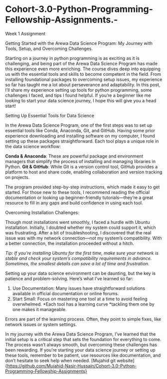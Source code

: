 # Cohort-3.0-Python-Programming-Fellowship-Assignments.-
Week 1 Assignment 

Getting Started with the Arewa Data Science Program: My Journey with Tools, Setup, and Overcoming Challenges.

Starting on a journey in python programming is as exciting as it is challenging, and being part of the Arewa Data Science Program has made this experience even more enriching. The course dives deep into equipping us with the essential tools and skills to become competent in the field. From installing foundational packages to overcoming setup issues, my experience so far has taught me a lot about perseverance and adaptability. In this post, I’ll share my experience setting up tools for python programming, some challenges I faced, and tips I found helpful. If you’re a beginner like me looking to start your data science journey, I hope this will give you a head start!

Setting Up Essential Tools for Data Science

In the Arewa Data Science Program, one of the first steps was to set up essential tools like Conda, Anaconda, Git, and GitHub. Having some prior experience downloading and installing software on my computer, I found setting up these packages straightforward. Each tool plays a unique role in the data science workflow:

 **Conda & Anaconda**: These are powerful package and environment managers that simplify the process of installing and managing libraries in Python.
**Git & GitHub**: While Git is a version control tool, GitHub provides a platform to host and share code, enabling collaboration and version tracking on projects.

The program provided step-by-step instructions, which made it easy to get started. For those new to these tools, I recommend reading the official documentation or looking up beginner-friendly tutorials—they’re a great resource to fill in any gaps and build confidence in using each tool.

Overcoming Installation Challenges:

Though most installations went smoothly, I faced a hurdle with Ubuntu installation. Initially, I doubted whether my system could support it, which was frustrating. After a bit of troubleshooting, I discovered that the real issue was with my network connection—not my system’s compatibility. With a better connection, the installation proceeded without a hitch.

_Tip: If you’re installing Ubuntu for the first time, make sure your network is stable and check your system’s compatibility requirements in advance. Sometimes, the smallest details can save a lot of time and frustration._

Setting up your data science environment can be daunting, but the key is patience and problem-solving. Here’s what I’ve learned so far:

1. Use Documentation: Many issues have straightforward solutions available in official documentation or online forums.
2. Start Small: Focus on mastering one tool at a time to avoid feeling overwhelmed.
      *Each tool has a learning curve
      *tackling them one by one makes it manageable.

Errors are part of the learning process. Often, they point to simple fixes, like network issues or system settings.

In my journey with the Arewa Data Science Program, I’ve learned that the initial setup is a critical step that sets the foundation for everything to come. The process wasn’t always smooth, but overcoming these challenges has been rewarding. If you’re starting your data science journey or setting up these tools, remember to be patient, use resources like documentation, and don’t hesitate to seek help when needed.
[Mujahid git website]{https://github.com/Mujahid-Nasir-Hussain/Cohort-3.0-Python-Programming-Fellowship-Assignments}
